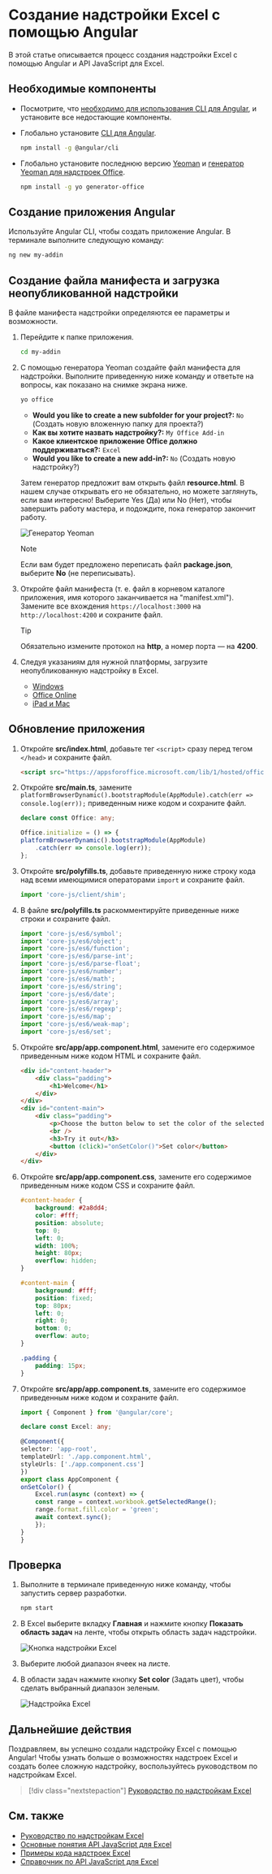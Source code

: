 # <a name="build-an-excel-add-in-using-angular"></a>Создание надстройки Excel с помощью Angular

В этой статье описывается процесс создания надстройки Excel с помощью Angular и API JavaScript для Excel.

## <a name="prerequisites"></a>Необходимые компоненты

- Посмотрите, что [необходимо для использования CLI для Angular](https://github.com/angular/angular-cli#prerequisites), и установите все недостающие компоненты.

- Глобально установите [CLI для Angular](https://github.com/angular/angular-cli). 

    ```bash
    npm install -g @angular/cli
    ```

- Глобально установите последнюю версию [Yeoman](https://github.com/yeoman/yo) и [генератор Yeoman для надстроек Office](https://github.com/OfficeDev/generator-office).

    ```bash
    npm install -g yo generator-office
    ```

## <a name="generate-a-new-angular-app"></a>Создание приложения Angular

Используйте Angular CLI, чтобы создать приложение Angular. В терминале выполните следующую команду:

```bash
ng new my-addin
```

## <a name="generate-the-manifest-file-and-sideload-the-add-in"></a>Создание файла манифеста и загрузка неопубликованной надстройки

В файле манифеста надстройки определяются ее параметры и возможности.

1. Перейдите к папке приложения.

    ```bash
    cd my-addin
    ```

2. С помощью генератора Yeoman создайте файл манифеста для надстройки. Выполните приведенную ниже команду и ответьте на вопросы, как показано на снимке экрана ниже.

    ```bash
    yo office
    ```
    - **Would you like to create a new subfolder for your project?:** `No` (Создать новую вложенную папку для проекта?)
    - **Как вы хотите назвать надстройку?:** `My Office Add-in`
    - **Какое клиентское приложение Office должно поддерживаться?:** `Excel`
    - **Would you like to create a new add-in?:** `No` (Создать новую надстройку?)

    Затем генератор предложит вам открыть файл **resource.html**. В нашем случае открывать его не обязательно, но можете заглянуть, если вам интересно! Выберите Yes (Да) или No (Нет), чтобы завершить работу мастера, и подождите, пока генератор закончит работу.

    ![Генератор Yeoman](../images/yo-office.png)
    
    > [!NOTE]
    > Если вам будет предложено переписать файл **package.json**, выберите **No** (не переписывать).

3. Откройте файл манифеста (т. е. файл в корневом каталоге приложения, имя которого заканчивается на "manifest.xml"). Замените все вхождения `https://localhost:3000` на `http://localhost:4200` и сохраните файл.

    > [!TIP]
    > Обязательно измените протокол на **http**, а номер порта — на **4200**.

4. Следуя указаниям для нужной платформы, загрузите неопубликованную надстройку в Excel.

    - [Windows](../testing/create-a-network-shared-folder-catalog-for-task-pane-and-content-add-ins.md)
    - [Office Online](../testing/sideload-office-add-ins-for-testing.md#sideload-an-office-add-in-on-office-online)
    - [iPad и Mac](../testing/sideload-an-office-add-in-on-ipad-and-mac.md)

## <a name="update-the-app"></a>Обновление приложения

1. Откройте **src/index.html**, добавьте тег `<script>` сразу перед тегом `</head>` и сохраните файл.

    ```html
    <script src="https://appsforoffice.microsoft.com/lib/1/hosted/office.js"></script>
    ```

2. Откройте **src/main.ts**, замените `platformBrowserDynamic().bootstrapModule(AppModule).catch(err => console.log(err));` приведенным ниже кодом и сохраните файл. 

    ```typescript 
    declare const Office: any;

    Office.initialize = () => {
    platformBrowserDynamic().bootstrapModule(AppModule)
        .catch(err => console.log(err));
    };
    ```

3. Откройте **src/polyfills.ts**, добавьте приведенную ниже строку кода над всеми имеющимися операторами `import` и сохраните файл.

    ```typescript
    import 'core-js/client/shim';
    ```

4. В файле **src/polyfills.ts** раскомментируйте приведенные ниже строки и сохраните файл.

    ```typescript
    import 'core-js/es6/symbol';
    import 'core-js/es6/object';
    import 'core-js/es6/function';
    import 'core-js/es6/parse-int';
    import 'core-js/es6/parse-float';
    import 'core-js/es6/number';
    import 'core-js/es6/math';
    import 'core-js/es6/string';
    import 'core-js/es6/date';
    import 'core-js/es6/array';
    import 'core-js/es6/regexp';
    import 'core-js/es6/map';
    import 'core-js/es6/weak-map';
    import 'core-js/es6/set';
    ```

5. Откройте **src/app/app.component.html**, замените его содержимое приведенным ниже кодом HTML и сохраните файл. 

    ```html
    <div id="content-header">
        <div class="padding">
            <h1>Welcome</h1>
        </div>
    </div>
    <div id="content-main">
        <div class="padding">
            <p>Choose the button below to set the color of the selected range to green.</p>
            <br />
            <h3>Try it out</h3>
            <button (click)="onSetColor()">Set color</button>
        </div>
    </div>
    ```

6. Откройте **src/app/app.component.css**, замените его содержимое приведенным ниже кодом CSS и сохраните файл.

    ```css
    #content-header {
        background: #2a8dd4;
        color: #fff;
        position: absolute;
        top: 0;
        left: 0;
        width: 100%;
        height: 80px; 
        overflow: hidden;
    }

    #content-main {
        background: #fff;
        position: fixed;
        top: 80px;
        left: 0;
        right: 0;
        bottom: 0;
        overflow: auto; 
    }

    .padding {
        padding: 15px;
    }
    ```

7. Откройте **src/app/app.component.ts**, замените его содержимое приведенным ниже кодом и сохраните файл. 

    ```typescript
    import { Component } from '@angular/core';

    declare const Excel: any;

    @Component({
    selector: 'app-root',
    templateUrl: './app.component.html',
    styleUrls: ['./app.component.css']
    })
    export class AppComponent {
    onSetColor() {
        Excel.run(async (context) => {
        const range = context.workbook.getSelectedRange();
        range.format.fill.color = 'green';
        await context.sync();
        });
    }
    }
    ```

## <a name="try-it-out"></a>Проверка

1. Выполните в терминале приведенную ниже команду, чтобы запустить сервер разработки.

    ```bash
    npm start
    ```
   
2. В Excel выберите вкладку **Главная** и нажмите кнопку **Показать область задач** на ленте, чтобы открыть область задач надстройки.

    ![Кнопка надстройки Excel](../images/excel-quickstart-addin-2a.png)

3. Выберите любой диапазон ячеек на листе.

4. В области задач нажмите кнопку **Set color** (Задать цвет), чтобы сделать выбранный диапазон зеленым.

    ![Надстройка Excel](../images/excel-quickstart-addin-2c.png)

## <a name="next-steps"></a>Дальнейшие действия

Поздравляем, вы успешно создали надстройку Excel с помощью Angular! Чтобы узнать больше о возможностях надстроек Excel и создать более сложную надстройку, воспользуйтесь руководством по надстройкам Excel.

> [!div class="nextstepaction"]
> [Руководство по надстройкам Excel](../tutorials/excel-tutorial-create-table.md)

## <a name="see-also"></a>См. также

* [Руководство по надстройкам Excel](../tutorials/excel-tutorial-create-table.md)
* [Основные понятия API JavaScript для Excel](../excel/excel-add-ins-core-concepts.md)
* [Примеры кода надстроек Excel](http://dev.office.com/code-samples#?filters=excel,office%20add-ins)
* [Справочник по API JavaScript для Excel](https://dev.office.com/reference/add-ins/excel/excel-add-ins-reference-overview)

